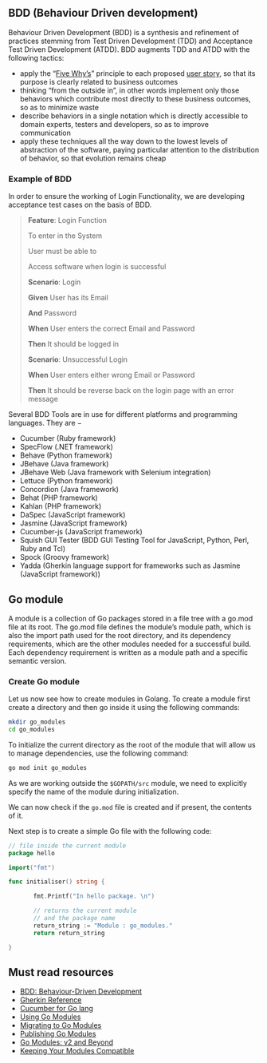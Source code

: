## BDD (Behaviour Driven development)

Behaviour Driven Development (BDD) is a synthesis and refinement of practices stemming from Test Driven Development (TDD) and Acceptance Test Driven Development (ATDD). BDD augments TDD and ATDD with the following tactics:

- apply the “[Five Why’s](https://en.wikipedia.org/wiki/Five_whys)” principle to each proposed [user story](<https://www.agilealliance.org/glossary/user-stories/#q=~(infinite~false~filters~(postType~(~'page~'post~'aa_book~'aa_event_session~'aa_experience_report~'aa_glossary~'aa_research_paper~'aa_video)~tags~(~'user*20stories))~searchTerm~'~sort~false~sortDirection~'asc~page~1)>), so that its purpose is clearly related to business outcomes
- thinking “from the outside in”, in other words implement only those behaviors which contribute most directly to these business outcomes, so as to minimize waste
- describe behaviors in a single notation which is directly accessible to domain experts, testers and developers, so as to improve communication
- apply these techniques all the way down to the lowest levels of abstraction of the software, paying particular attention to the distribution of behavior, so that evolution remains cheap

### Example of BDD

In order to ensure the working of Login Functionality, we are developing acceptance test cases on the basis of BDD.

> **Feature**: Login Function
> 
> To enter in the System
> 
> User must be able to
> 
> Access software when login is successful
>
> **Scenario**: Login
> 
> **Given** User has its Email
> 
> **And** Password
> 
> **When** User enters the correct Email and Password
> 
> **Then** It should be logged in
>
> **Scenario**: Unsuccessful Login
> 
> **When** User enters either wrong Email or Password
> 
> **Then** It should be reverse back on the login page with an error message

Several BDD Tools are in use for different platforms and programming languages. They are −

- Cucumber (Ruby framework)
- SpecFlow (.NET framework)
- Behave (Python framework)
- JBehave (Java framework)
- JBehave Web (Java framework with Selenium integration)
- Lettuce (Python framework)
- Concordion (Java framework)
- Behat (PHP framework)
- Kahlan (PHP framework)
- DaSpec (JavaScript framework)
- Jasmine (JavaScript framework)
- Cucumber-js (JavaScript framework)
- Squish GUI Tester (BDD GUI Testing Tool for JavaScript, Python, Perl, Ruby and Tcl)
- Spock (Groovy framework)
- Yadda (Gherkin language support for frameworks such as Jasmine (JavaScript framework))

## Go module

A module is a collection of Go packages stored in a file tree with a go.mod file at its root. The go.mod file defines the module’s module path, which is also the import path used for the root directory, and its dependency requirements, which are the other modules needed for a successful build. Each dependency requirement is written as a module path and a specific semantic version.

### Create Go module

Let us now see how to create modules in Golang. To create a module first create a directory and then go inside it using the following commands:

```bash
mkdir go_modules
cd go_modules
```

To initialize the current directory as the root of the module that will allow us to manage dependencies, use the following command:

```bash
go mod init go_modules
```

As we are working outside the `$GOPATH/src` module, we need to explicitly specify the name of the module during initialization.

We can now check if the `go.mod` file is created and if present, the contents of it.

Next step is to create a simple Go file with the following code:

```go
// file inside the current module
package hello

import("fmt")

func initialiser() string {

       fmt.Printf("In hello package. \n")

       // returns the current module
       // and the package name
       return_string := "Module : go_modules."
       return return_string

}
```

## Must read resources

- [BDD: Behaviour-Driven Development](https://cucumber.io/blog/bdd/getting-started-with-bdd-part-1/)
- [Gherkin Reference](https://cucumber.io/docs/gherkin/reference/)
- [Cucumber for Go lang](https://github.com/cucumber/godog)
- [Using Go Modules](https://go.dev/blog/using-go-modules)
- [Migrating to Go Modules](https://go.dev/blog/migrating-to-go-modules)
- [Publishing Go Modules](https://go.dev/blog/publishing-go-modules)
- [Go Modules: v2 and Beyond](https://go.dev/blog/v2-go-modules)
- [Keeping Your Modules Compatible](https://go.dev/blog/module-compatibility)
